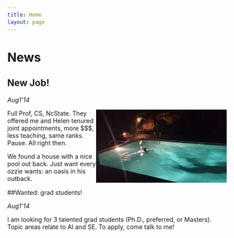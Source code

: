 ```yaml
---
title: Home
layout: page
---
```


 

# News

##  New Job!

_Aug1'14_

<img align=right width=300 src="img/pool.png">

Full Prof, CS, NcState. They offered me and Helen tenured joint appointments,  more $$$, less teaching, same ranks. Pause. All right then.  



We found a house with a nice pool out back. Just want every ozzie wants:  an oasis in his outback.<br clear=all>

##Wanted: grad students!

_Aug1'14_

I am looking for 3 talented grad students (Ph.D., preferred, or Masters). Topic areas relate to AI and SE. To apply,  come talk to me! 

